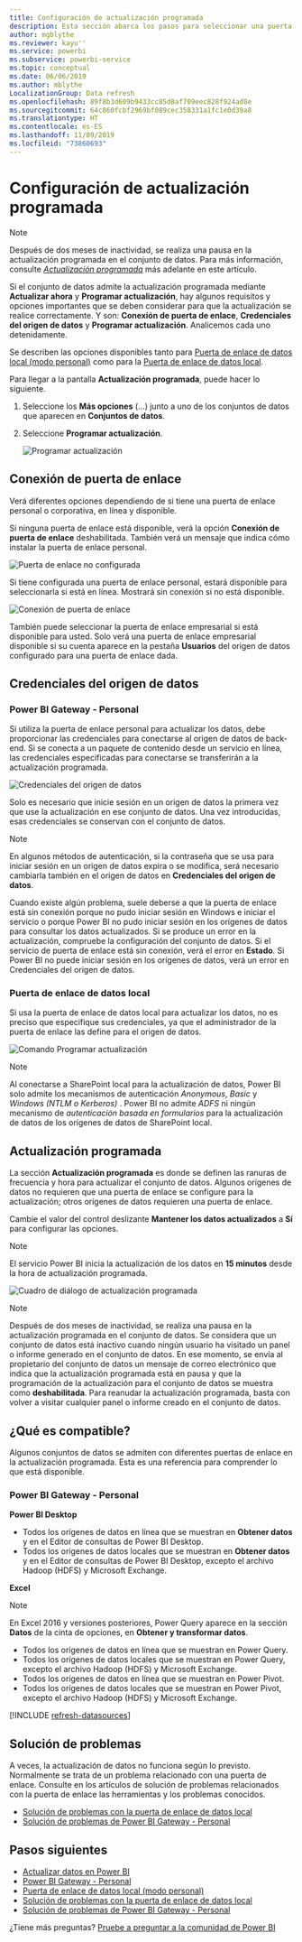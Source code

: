 ```yaml
---
title: Configuración de actualización programada
description: Esta sección abarca los pasos para seleccionar una puerta de enlace y configurar la actualización programada.
author: mgblythe
ms.reviewer: kayu''
ms.service: powerbi
ms.subservice: powerbi-service
ms.topic: conceptual
ms.date: 06/06/2019
ms.author: mblythe
LocalizationGroup: Data refresh
ms.openlocfilehash: 89f8b3d609b9433cc85d8af709eec828f924ad8e
ms.sourcegitcommit: 64c860fcbf2969bf089cec358331a1fc1e0d39a8
ms.translationtype: HT
ms.contentlocale: es-ES
ms.lasthandoff: 11/09/2019
ms.locfileid: "73860693"
---
```

# <a name="configure-scheduled-refresh"></a>Configuración de actualización programada

>[!NOTE]
>Después de dos meses de inactividad, se realiza una pausa en la actualización programada en el conjunto de datos. Para más información, consulte [*Actualización programada*](#scheduled-refresh) más adelante en este artículo.
>
>

Si el conjunto de datos admite la actualización programada mediante **Actualizar ahora** y **Programar actualización**, hay algunos requisitos y opciones importantes que se deben considerar para que la actualización se realice correctamente. Y son: **Conexión de puerta de enlace**, **Credenciales del origen de datos** y **Programar actualización**. Analicemos cada uno detenidamente.

Se describen las opciones disponibles tanto para [Puerta de enlace de datos local (modo personal)](service-gateway-personal-mode.md) como para la [Puerta de enlace de datos local](service-gateway-onprem.md).

Para llegar a la pantalla **Actualización programada**, puede hacer lo siguiente.

1. Seleccione los **Más opciones** (...) junto a uno de los conjuntos de datos que aparecen en **Conjuntos de datos**.
2. Seleccione **Programar actualización**.

    ![Programar actualización](media/refresh-scheduled-refresh/dataset-menu.png)

## <a name="gateway-connection"></a>Conexión de puerta de enlace
Verá diferentes opciones dependiendo de si tiene una puerta de enlace personal o corporativa, en línea y disponible.

Si ninguna puerta de enlace está disponible, verá la opción **Conexión de puerta de enlace** deshabilitada. También verá un mensaje que indica cómo instalar la puerta de enlace personal.

![Puerta de enlace no configurada](media/refresh-scheduled-refresh/gateway-not-configured.png)

Si tiene configurada una puerta de enlace personal, estará disponible para seleccionarla si está en línea. Mostrará sin conexión si no está disponible.

![Conexión de puerta de enlace](media/refresh-scheduled-refresh/gateway-connection.png)

También puede seleccionar la puerta de enlace empresarial si está disponible para usted. Solo verá una puerta de enlace empresarial disponible si su cuenta aparece en la pestaña **Usuarios** del origen de datos configurado para una puerta de enlace dada.

## <a name="data-source-credentials"></a>Credenciales del origen de datos
### <a name="power-bi-gateway---personal"></a>Power BI Gateway - Personal
Si utiliza la puerta de enlace personal para actualizar los datos, debe proporcionar las credenciales para conectarse al origen de datos de back-end. Si se conecta a un paquete de contenido desde un servicio en línea, las credenciales especificadas para conectarse se transferirán a la actualización programada.

![Credenciales del origen de datos](media/refresh-scheduled-refresh/data-source-credentials-pgw.png)

Solo es necesario que inicie sesión en un origen de datos la primera vez que use la actualización en ese conjunto de datos. Una vez introducidas, esas credenciales se conservan con el conjunto de datos.

> [!NOTE]
> En algunos métodos de autenticación, si la contraseña que se usa para iniciar sesión en un origen de datos expira o se modifica, será necesario cambiarla también en el origen de datos en **Credenciales del origen de datos**.
>
>

Cuando existe algún problema, suele deberse a que la puerta de enlace está sin conexión porque no pudo iniciar sesión en Windows e iniciar el servicio o porque Power BI no pudo iniciar sesión en los orígenes de datos para consultar los datos actualizados. Si se produce un error en la actualización, compruebe la configuración del conjunto de datos. Si el servicio de puerta de enlace está sin conexión, verá el error en **Estado**. Si Power BI no puede iniciar sesión en los orígenes de datos, verá un error en Credenciales del origen de datos.

### <a name="on-premises-data-gateway"></a>Puerta de enlace de datos local
Si usa la puerta de enlace de datos local para actualizar los datos, no es preciso que especifique sus credenciales, ya que el administrador de la puerta de enlace las define para el origen de datos.

![Comando Programar actualización](media/refresh-scheduled-refresh/data-source-credentials-egw.png)

> [!NOTE]
> Al conectarse a SharePoint local para la actualización de datos, Power BI solo admite los mecanismos de autenticación *Anonymous*, *Basic* y *Windows (NTLM o Kerberos)* . Power BI no admite *ADFS* ni ningún mecanismo de *autenticación basada en formularios* para la actualización de datos de los orígenes de datos de SharePoint local.
>
>

## <a name="scheduled-refresh"></a>Actualización programada
La sección **Actualización programada** es donde se definen las ranuras de frecuencia y hora para actualizar el conjunto de datos. Algunos orígenes de datos no requieren que una puerta de enlace se configure para la actualización; otros orígenes de datos requieren una puerta de enlace.

Cambie el valor del control deslizante **Mantener los datos actualizados** a **Sí** para configurar las opciones.

> [!NOTE]
> El servicio Power BI inicia la actualización de los datos en **15 minutos** desde la hora de actualización programada.
>
>

![Cuadro de diálogo de actualización programada](media/refresh-scheduled-refresh/scheduled-refresh.png)

> [!NOTE]
> Después de dos meses de inactividad, se realiza una pausa en la actualización programada en el conjunto de datos. Se considera que un conjunto de datos está inactivo cuando ningún usuario ha visitado un panel o informe generado en el conjunto de datos. En ese momento, se envía al propietario del conjunto de datos un mensaje de correo electrónico que indica que la actualización programada está en pausa y que la programación de la actualización para el conjunto de datos se muestra como **deshabilitada**. Para reanudar la actualización programada, basta con volver a visitar cualquier panel o informe creado en el conjunto de datos.
>
>

## <a name="whats-supported"></a>¿Qué es compatible?
Algunos conjuntos de datos se admiten con diferentes puertas de enlace en la actualización programada. Esta es una referencia para comprender lo que está disponible.

### <a name="power-bi-gateway---personal"></a>Power BI Gateway - Personal
**Power BI Desktop**

* Todos los orígenes de datos en línea que se muestran en **Obtener datos** y en el Editor de consultas de Power BI Desktop.
* Todos los orígenes de datos locales que se muestran en **Obtener datos** y en el Editor de consultas de Power BI Desktop, excepto el archivo Hadoop (HDFS) y Microsoft Exchange.

**Excel**

> [!NOTE]
> En Excel 2016 y versiones posteriores, Power Query aparece en la sección **Datos** de la cinta de opciones, en **Obtener y transformar datos**.
>
>

* Todos los orígenes de datos en línea que se muestran en Power Query.
* Todos los orígenes de datos locales que se muestran en Power Query, excepto el archivo Hadoop (HDFS) y Microsoft Exchange.
* Todos los orígenes de datos en línea que se muestran en Power Pivot.
* Todos los orígenes de datos locales que se muestran en Power Pivot, excepto el archivo Hadoop (HDFS) y Microsoft Exchange.

<!-- Refresh Data sources-->
[!INCLUDE [refresh-datasources](./includes/refresh-datasources.md)]

## <a name="troubleshooting"></a>Solución de problemas
A veces, la actualización de datos no funciona según lo previsto. Normalmente se trata de un problema relacionado con una puerta de enlace. Consulte en los artículos de solución de problemas relacionados con la puerta de enlace las herramientas y los problemas conocidos.

- [Solución de problemas con la puerta de enlace de datos local](service-gateway-onprem-tshoot.md)
- [Solución de problemas de Power BI Gateway - Personal](service-admin-troubleshooting-power-bi-personal-gateway.md)

## <a name="next-steps"></a>Pasos siguientes
- [Actualizar datos en Power BI](refresh-data.md)  
- [Power BI Gateway - Personal](service-gateway-personal-mode.md)  
- [Puerta de enlace de datos local (modo personal)](service-gateway-onprem.md)  
- [Solución de problemas con la puerta de enlace de datos local](service-gateway-onprem-tshoot.md)  
- [Solución de problemas de Power BI Gateway - Personal](service-admin-troubleshooting-power-bi-personal-gateway.md)  

¿Tiene más preguntas? [Pruebe a preguntar a la comunidad de Power BI](https://community.powerbi.com/)

